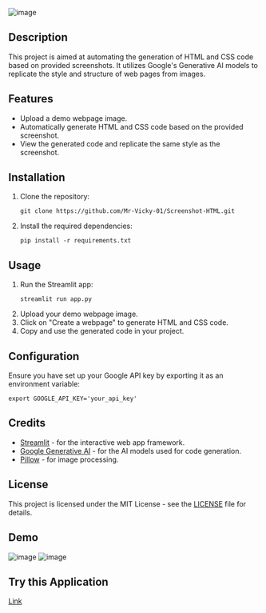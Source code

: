 ![image](https://github.com/Mr-Vicky-01/Screenshot-HTML/assets/143078285/c397ff84-4bf3-4259-a0e3-8e49009b58f8)

## Description
This project is aimed at automating the generation of HTML and CSS code based on provided screenshots. It utilizes Google's Generative AI models to replicate the style and structure of web pages from images.

## Features
- Upload a demo webpage image.
- Automatically generate HTML and CSS code based on the provided screenshot.
- View the generated code and replicate the same style as the screenshot.

## Installation
1. Clone the repository:
   ```
   git clone https://github.com/Mr-Vicky-01/Screenshot-HTML.git
   ```
2. Install the required dependencies:
   ```
   pip install -r requirements.txt
   ```

## Usage
1. Run the Streamlit app:
   ```
   streamlit run app.py
   ```
2. Upload your demo webpage image.
3. Click on "Create a webpage" to generate HTML and CSS code.
4. Copy and use the generated code in your project.

## Configuration
Ensure you have set up your Google API key by exporting it as an environment variable:
   ```
   export GOOGLE_API_KEY='your_api_key'
   ```

## Credits
- [Streamlit](https://streamlit.io/) - for the interactive web app framework.
- [Google Generative AI](https://cloud.google.com/vertex-ai/docs/guides/text/gpt) - for the AI models used for code generation.
- [Pillow](https://python-pillow.org/) - for image processing.

## License
This project is licensed under the MIT License - see the [LICENSE](LICENSE) file for details.

## Demo
![image](https://github.com/Mr-Vicky-01/Screenshot-HTML/assets/143078285/e10e7f23-7be0-4c99-99f4-54d0ecc66fa1)
![image](https://github.com/Mr-Vicky-01/Screenshot-HTML/assets/143078285/231be7a7-36eb-4da5-9bde-ce2a6e69fd77)

## Try this Application
[Link](https://huggingface.co/spaces/Mr-Vicky-01/Screenshot-HTMLcode)
